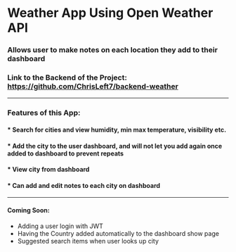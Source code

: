# Weather App Using Open Weather API
### Allows user to make notes on each location they add to their dashboard
### Link to the Backend of the Project: https://github.com/ChrisLeft7/backend-weather
<hr />

### Features of this App:
#### * Search for cities and view humidity, min max temperature, visibility etc.
#### * Add the city to the user dashboard, and will not let you add again once added to dashboard to prevent repeats
#### * View city from dashboard
#### * Can add and edit notes to each city on dashboard

**********************

#### Coming Soon:
* Adding a user login with JWT
* Having the Country added automatically to the dashboard show page
* Suggested search items when user looks up city
